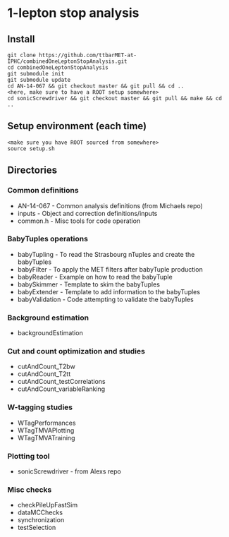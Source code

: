 
1-lepton stop analysis
======================

Install
-------

    git clone https://github.com/ttbarMET-at-IPHC/combinedOneLeptonStopAnalysis.git
    cd combinedOneLeptonStopAnalysis
    git submodule init
    git submodule update
    cd AN-14-067 && git checkout master && git pull && cd ..
    <here, make sure to have a ROOT setup somewhere>
    cd sonicScrewdriver && git checkout master && git pull && make && cd ..

Setup environment (each time)
-----------------

    <make sure you have ROOT sourced from somewhere>
    source setup.sh

Directories
-----------

### Common definitions

 * AN-14-067 - Common analysis definitions (from Michaels repo)
 * inputs - Object and correction definitions/inputs 
 * common.h - Misc tools for code operation
    
### BabyTuples operations

 * babyTupling - To read the Strasbourg nTuples and create the babyTuples
 * babyFilter - To apply the MET filters after babyTuple production
 * babyReader - Example on how to read the babyTuple
 * babySkimmer - Template to skim the babyTuples
 * babyExtender - Template to add information to the babyTuples
 * babyValidation - Code attempting to validate the babyTuples

### Background estimation 

 * backgroundEstimation

### Cut and count optimization and studies

 * cutAndCount_T2bw
 * cutAndCount_T2tt
 * cutAndCount_testCorrelations
 * cutAndCount_variableRanking

### W-tagging studies

 * WTagPerformances
 * WTagTMVAPlotting
 * WTagTMVATraining

### Plotting tool 

 * sonicScrewdriver - from Alexs repo

### Misc checks

 * checkPileUpFastSim
 * dataMCChecks
 * synchronization
 * testSelection
    
